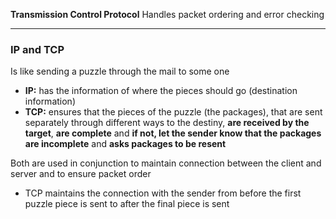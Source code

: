 **Transmission Control Protocol**
Handles packet ordering and error checking 

---
### IP and TCP 
Is like sending a puzzle through the mail to some one 
- **IP:** has the information of where the pieces should go (destination information)
- **TCP:** ensures that the pieces of the puzzle (the packages), that are sent separately through different ways to the destiny, **are received by the target**, **are complete** and **if not, let the sender know that the packages are incomplete** and **asks packages to be resent** 

Both are used in conjunction to maintain connection between the client and server and to ensure packet order 
- TCP maintains the connection with the sender from before the first puzzle piece is sent to after the final piece is sent